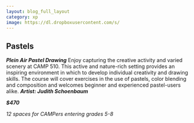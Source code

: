 ```yaml
---
layout: blog_full_layout
category: xp
image: https://dl.dropboxusercontent.com/s/
---
```


## Pastels

**_Plein Air Pastel Drawing_** Enjoy capturing the creative activity and varied scenery at CAMP 510. This active and nature-rich  setting provides an inspiring environment in which to develop individual creativity and drawing skills. The course will cover exercises in the use of pastels, color blending and composition and welcomes beginner and experienced pastel-users alike.
**_Artist: Judith Schoenbaum_**


**_$470_**

*12 spaces for CAMPers entering grades 5-8*
